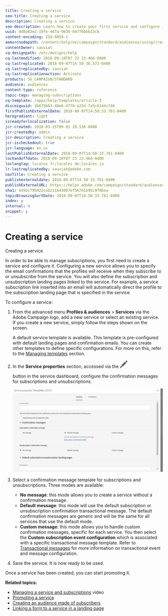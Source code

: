 ```yaml
---
title: Creating a service
seo-title: Creating a service
description: Creating a service
seo-description: Learn how to create your first service and configure it to send email confirmations to your subscribers.
uuid: dd8a82e2-19fe-447a-9638-047f6bbb23cb
content-encoding: ISO-8859-1
aemsrcnodepath: /content/help/en/campaign/standard/audiences/using/creating-a-service
contentOwner: sauviat
cq-designpath: /etc/designs/help
cq-lastmodified: 2018-09-10T07 23 23.466-0400
cq-lastreplicated: 2018-09-07T14 50 36.573-0400
cq-lastreplicatedby: sauviat
cq-lastreplicationaction: Activate
products: SG_CAMPAIGN/STANDARD
audience: audiences
content-type: reference
topic-tags: managing-subscriptions
cq-template: /apps/help/templates/article-3
discoiquuid: 3b675b63-48e6-47f0-a25d-7a5c6144cf4b
firstPublishExternalDate: 2018-09-07T14:50:33.761-0400
herogradient: light
isreadyforlocalization: false
jcr-created: 2018-03-15T09 01 20.536-0400
jcr-createdby: admin
jcr-description: Creating a service
jcr-ischeckedout: true
jcr-language: en_us
lastPublishExternalDate: 2018-09-07T14:50:33.761-0400
lochandoffdate: 2018-09-10T07 23 23.464-0400
loclangtag: locales fr;locales de;locales ja
lr-lastreplicatedby: sauviat@adobe.com
navTitle: Creating a service
publishexternaldate: 2018-09-07T14 50 33.761-0400
publishExternalURL: https://helpx.adobe.com/campaign/standard/audiences/using/creating-a-service.html
sha1: 445bc795922ceb211b43087ef567d1b95c9f0bea
topicBrowsingSortDate: 2018-09-07T14:50:33.761-0400
index: y
internal: n
snippet: y
---
```


# Creating a service

Creating a service

In order to be able to manage subscriptions, you first need to create a service and configure it. Configuring a new service allows you to specify the email confirmations that the profiles will receive when they subscribe to or unsubscribe from the service. You will also define the subscription and unsubscription landing pages linked to the service. For example, a service subscription link inserted into an email will automatically direct the profile to the subscription landing page that is specified in the service.

To configure a service:

1. From the advanced menu **Profiles & audiences** > **Services** via the Adobe Campaign logo, add a new service or select an existing service. If you create a new service, simply follow the steps shown on the screen.

   A default service template is available. This template is pre-configured with default landing pages and confirmation emails. You can create other templates to define specific configurations. For more on this, refer to the [Managing templates](../../start/using/about-templates.md) section.

1. In the **Service properties** section, accessed via the  ![](assets/edit_darkgrey-24px.png)

   button in the service dashboard, configure the confirmation messages for subscriptions and unsubscriptions.

   ![](assets/lp_service_parameters.png)

1. Select a confirmation message template for subscriptions and unsubscriptions. Three modes are available:

    * **No message**: this mode allows you to create a service without a confirmation message.
    * **Default message**: this mode will use the default subscription or unsubscription confirmation transactional message. The default confirmation messages are generic and will be the same for all services that use the default mode.
    * **Custom message**: this mode allows you to handle custom confirmation messages, specific for each service. You then select the **Custom subscription event configuration** which is associated with a specific transactional message template. Refer to [Transactional messages](../../channels/using/about-transactional-messaging.md) for more information on transactional event and message configuration.

1. Save the service. It is now ready to be used.

Once a service has been created, you can start promoting it.

**Related topics:**

* [Managing a service and subscriptions](https://docs.campaign.adobe.com/doc/standard/en/Videos/service_creation.mp4) video
* [Promoting a service](../../audiences/using/promoting-a-service.md)
* [Creating an audience made of subscribers](../../audiences/using/creating-audiences.md#creating-list-audiences)
* [Linking a form to a service in a landing page](../../channels/using/designing-a-landing-page.md#linking-a-form-to-a-service)

